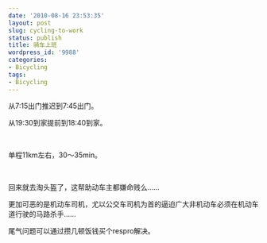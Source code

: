 ```yaml
---
date: '2010-08-16 23:53:35'
layout: post
slug: cycling-to-work
status: publish
title: 骑车上班
wordpress_id: '9988'
categories:
- Bicycling
tags:
- Bicycling
---
```


从7:15出门推迟到7:45出门。

从19:30到家提前到18:40到家。

 

单程11km左右，30～35min。

 

回来就去淘头盔了，这帮助动车主都嫌命贱么……

更加可恶的是机动车司机，尤以公交车司机为首的逼迫广大非机动车必须在机动车道行驶的马路杀手……

尾气问题可以通过攒几顿饭钱买个respro解决。
